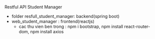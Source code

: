 Restful API Student Manager

- folder resfull_student_manager: backend(spring boot)
- web_student_manager : frontend(reactjs)
  + cac thu vien ben trong : npm i bootstrap, npm install react-router-dom, npm install axios

